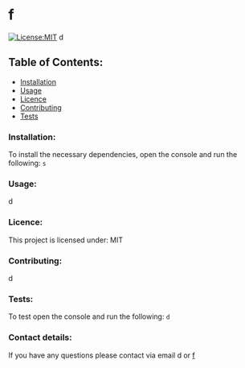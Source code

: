 # f
[![License:MIT](https://img.shields.io/badge/License-MIT-yellow.svg)](https://opensource.org/licenses/MIT)
d
## Table of Contents:
* [Installation](#installation)
* [Usage](#usage)
* [Licence](#licence)
* [Contributing](#contributing)
* [Tests](#tests)
### Installation:
To install the necessary dependencies, open the console and run the following:
```s```
### Usage:
d
### Licence:
This project is licensed under:
MIT
### Contributing:
d
### Tests:
To test open the console and run the following:
```d```
### Contact details:
If you have any questions please contact via email d or 
[f](https://github.com/f)
